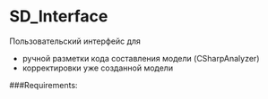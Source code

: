 # SD_Interface
Пользовательский интерфейс для 
- ручной разметки кода  составления модели (CSharpAnalyzer) 
- корректировки уже созданной модели 

###Requirements:





